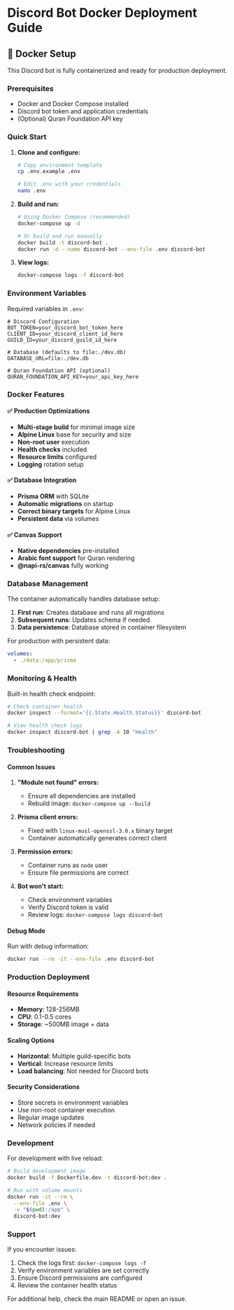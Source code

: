 # Discord Bot Docker Deployment Guide

## 🐳 Docker Setup

This Discord bot is fully containerized and ready for production deployment.

### Prerequisites

- Docker and Docker Compose installed
- Discord bot token and application credentials
- (Optional) Quran Foundation API key

### Quick Start

1. **Clone and configure:**

   ```bash
   # Copy environment template
   cp .env.example .env

   # Edit .env with your credentials
   nano .env
   ```

2. **Build and run:**

   ```bash
   # Using Docker Compose (recommended)
   docker-compose up -d

   # Or build and run manually
   docker build -t discord-bot .
   docker run -d --name discord-bot --env-file .env discord-bot
   ```

3. **View logs:**
   ```bash
   docker-compose logs -f discord-bot
   ```

### Environment Variables

Required variables in `.env`:

```env
# Discord Configuration
BOT_TOKEN=your_discord_bot_token_here
CLIENT_ID=your_discord_client_id_here
GUILD_ID=your_discord_guild_id_here

# Database (defaults to file:./dev.db)
DATABASE_URL=file:./dev.db

# Quran Foundation API (optional)
QURAN_FOUNDATION_API_KEY=your_api_key_here
```

### Docker Features

#### ✅ Production Optimizations

- **Multi-stage build** for minimal image size
- **Alpine Linux** base for security and size
- **Non-root user** execution
- **Health checks** included
- **Resource limits** configured
- **Logging** rotation setup

#### ✅ Database Integration

- **Prisma ORM** with SQLite
- **Automatic migrations** on startup
- **Correct binary targets** for Alpine Linux
- **Persistent data** via volumes

#### ✅ Canvas Support

- **Native dependencies** pre-installed
- **Arabic font support** for Quran rendering
- **@napi-rs/canvas** fully working

### Database Management

The container automatically handles database setup:

1. **First run**: Creates database and runs all migrations
2. **Subsequent runs**: Updates schema if needed
3. **Data persistence**: Database stored in container filesystem

For production with persistent data:

```yaml
volumes:
  - ./data:/app/prisma
```

### Monitoring & Health

Built-in health check endpoint:

```bash
# Check container health
docker inspect --format='{{.State.Health.Status}}' discord-bot

# View health check logs
docker inspect discord-bot | grep -A 10 "Health"
```

### Troubleshooting

#### Common Issues

1. **"Module not found" errors:**

   - Ensure all dependencies are installed
   - Rebuild image: `docker-compose up --build`

2. **Prisma client errors:**

   - Fixed with `linux-musl-openssl-3.0.x` binary target
   - Container automatically generates correct client

3. **Permission errors:**

   - Container runs as `node` user
   - Ensure file permissions are correct

4. **Bot won't start:**
   - Check environment variables
   - Verify Discord token is valid
   - Review logs: `docker-compose logs discord-bot`

#### Debug Mode

Run with debug information:

```bash
docker run --rm -it --env-file .env discord-bot
```

### Production Deployment

#### Resource Requirements

- **Memory**: 128-256MB
- **CPU**: 0.1-0.5 cores
- **Storage**: ~500MB image + data

#### Scaling Options

- **Horizontal**: Multiple guild-specific bots
- **Vertical**: Increase resource limits
- **Load balancing**: Not needed for Discord bots

#### Security Considerations

- Store secrets in environment variables
- Use non-root container execution
- Regular image updates
- Network policies if needed

### Development

For development with live reload:

```bash
# Build development image
docker build -f Dockerfile.dev -t discord-bot:dev .

# Run with volume mounts
docker run -it --rm \
  --env-file .env \
  -v "$(pwd):/app" \
  discord-bot:dev
```

### Support

If you encounter issues:

1. Check the logs first: `docker-compose logs -f`
2. Verify environment variables are set correctly
3. Ensure Discord permissions are configured
4. Review the container health status

For additional help, check the main README or open an issue.
